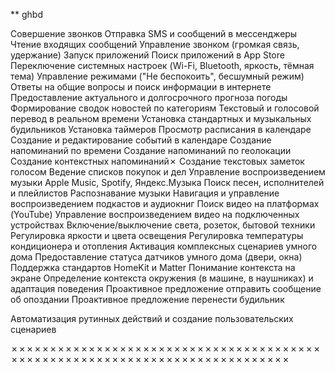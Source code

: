 ** ghbd



Совершение звонков
Отправка SMS и сообщений в мессенджеры
Чтение входящих сообщений
Управление звонком (громкая связь, удержание)
Запуск приложений
Поиск приложений в App Store
Переключение системных настроек (Wi-Fi, Bluetooth, яркость, тёмная тема)
Управление режимами ("Не беспокоить", бесшумный режим)
Ответы на общие вопросы и поиск информации в интернете
Предоставление актуального и долгосрочного прогноза погоды
Формирование сводок новостей по категориям
Текстовый и голосовой перевод в реальном времени
Установка стандартных и музыкальных будильников
Установка таймеров
Просмотр расписания в календаре
Создание и редактирование событий в календаре
Создание напоминаний по времени
Создание напоминаний по геолокации
Создание контекстных напоминаний✗
Создание текстовых заметок голосом
Ведение списков покупок и дел
Управление воспроизведением музыки Apple Music, Spotify, Яндекс.Музыка
Поиск песен, исполнителей и плейлистов
Распознавание музыки
Навигация и управление воспроизведением подкастов и аудиокниг
Поиск видео на платформах (YouTube)
Управление воспроизведением видео на подключенных устройствах
Включение/выключение света, розеток, бытовой техники
Регулировка яркости и цвета освещения
Регулировка температуры кондиционера и отопления
Активация комплексных сценариев умного дома
Предоставление статуса датчиков умного дома (двери, окна)
Поддержка стандартов HomeKit и Matter
Понимание контекста на экране
Определение контекста окружения (в машине, в наушниках) и адаптация поведения
Проактивное предложение отправить сообщение об опоздании
Проактивное предложение перенести будильник

Автоматизация рутинных действий и создание пользовательских сценариев




✗✗✗✗✗✗✗✗✗✗✗✗✗✗✗✗✗✗✗✗✗✗✗✗✗✗✗✗✗✗✗✗✗✗✗✗✗✗✗✗✗✗✗✗✗✗✗✗✗✗✗✗✗✗✗✗✗✗✗✗✗✗✗✗✗✗✗✗✗✗✗✗✗✗✗✗
